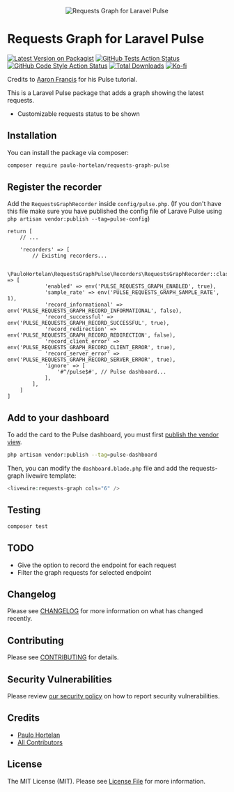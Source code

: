 <p align="center"><img src="/images/requests-graph.png" alt="Requests Graph for Laravel Pulse"></p>

# Requests Graph for Laravel Pulse

[![Latest Version on Packagist](https://img.shields.io/packagist/v/paulo-hortelan/requests-graph-pulse.svg?style=flat-square)](https://packagist.org/packages/paulo-hortelan/requests-graph-pulse)
[![GitHub Tests Action Status](https://img.shields.io/github/actions/workflow/status/paulo-hortelan/requests-graph-pulse/run-tests.yml?branch=main&label=tests&style=flat-square)](https://github.com/paulo-hortelan/requests-graph-pulse/actions?query=workflow%3Arun-tests+branch%3Amain)
[![GitHub Code Style Action Status](https://img.shields.io/github/actions/workflow/status/paulo-hortelan/requests-graph-pulse/fix-php-code-style-issues.yml?branch=main&label=code%20style&style=flat-square)](https://github.com/paulo-hortelan/requests-graph-pulse/actions?query=workflow%3A"Fix+PHP+code+style+issues"+branch%3Amain)
[![Total Downloads](https://img.shields.io/packagist/dt/paulo-hortelan/requests-graph-pulse.svg?style=flat-square)](https://packagist.org/packages/paulo-hortelan/requests-graph-pulse)
[![Ko-fi](https://img.shields.io/badge/Ko--fi-Buy%20me%20a%20coffee!-%2346b798.svg)](https://ko-fi.com/paulohortelan)

Credits to [Aaron Francis](https://github.com/aarondfrancis) for his Pulse tutorial.

This is a Laravel Pulse package that adds a graph showing the latest requests. 

- Customizable requests status to be shown

## Installation

You can install the package via composer:

```bash
composer require paulo-hortelan/requests-graph-pulse
```

## Register the recorder

Add the `RequestsGraphRecorder` inside `config/pulse.php`. (If you don\'t have this file make sure you have published the config file of Larave Pulse using `php artisan vendor:publish --tag=pulse-config`)

```
return [
    // ...

    'recorders' => [
        // Existing recorders...

        \PauloHortelan\RequestsGraphPulse\Recorders\RequestsGraphRecorder::class => [
            'enabled' => env('PULSE_REQUESTS_GRAPH_ENABLED', true),
            'sample_rate' => env('PULSE_REQUESTS_GRAPH_SAMPLE_RATE', 1),
            'record_informational' => env('PULSE_REQUESTS_GRAPH_RECORD_INFORMATIONAL', false),
            'record_successful' => env('PULSE_REQUESTS_GRAPH_RECORD_SUCCESSFUL', true),
            'record_redirection' => env('PULSE_REQUESTS_GRAPH_RECORD_REDIRECTION', false),
            'record_client_error' => env('PULSE_REQUESTS_GRAPH_RECORD_CLIENT_ERROR', true),
            'record_server_error' => env('PULSE_REQUESTS_GRAPH_RECORD_SERVER_ERROR', true),
            'ignore' => [
                '#^/pulse$#', // Pulse dashboard...
            ],            
        ], 
    ]
]
```

## Add to your dashboard

To add the card to the Pulse dashboard, you must first [publish the vendor view](https://laravel.com/docs/10.x/pulse#dashboard-customization).

```bash
php artisan vendor:publish --tag=pulse-dashboard
```

Then, you can modify the `dashboard.blade.php` file and add the requests-graph livewire template:

```php
<livewire:requests-graph cols="6" />
```

## Testing

```bash
composer test
```

## TODO

- Give the option to record the endpoint for each request
- Filter the graph requests for selected endpoint

## Changelog

Please see [CHANGELOG](CHANGELOG.md) for more information on what has changed recently.

## Contributing

Please see [CONTRIBUTING](CONTRIBUTING.md) for details.

## Security Vulnerabilities

Please review [our security policy](../../security/policy) on how to report security vulnerabilities.

## Credits

-   [Paulo Hortelan](https://github.com/paulo-hortelan)
-   [All Contributors](../../contributors)

## License

The MIT License (MIT). Please see [License File](LICENSE.md) for more information.
